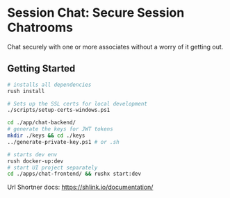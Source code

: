 # Session Chat: Secure Session Chatrooms

Chat securely with one or more associates without a worry of it getting out.

## Getting Started

```bash
# installs all dependencies
rush install
```

```bash
# Sets up the SSL certs for local development
./scripts/setup-certs-windows.ps1
```

```bash
cd ./app/chat-backend/
# generate the keys for JWT tokens
mkdir ./keys && cd ./keys
../generate-private-key.ps1 # or .sh
```

```bash
# starts dev env
rush docker-up:dev
# start UI project separately
cd ./apps/chat-frontend/ && rushx start:dev
```

Url Shortner docs: https://shlink.io/documentation/
